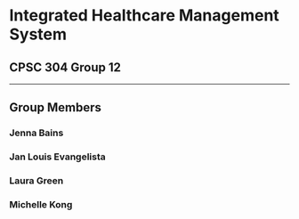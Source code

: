 # Integrated Healthcare Management System
## CPSC 304 Group 12
__________________________________________
## Group Members
### Jenna Bains
### Jan Louis Evangelista
### Laura Green
### Michelle Kong
